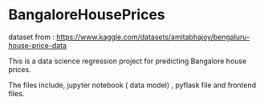 # BangaloreHousePrices


dataset from : https://www.kaggle.com/datasets/amitabhajoy/bengaluru-house-price-data

This is a data science regression project for predicting Bangalore house prices. 

The files include, jupyter notebook ( data model) , pyflask file and frontend files.

